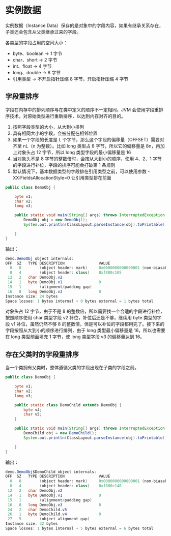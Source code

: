 # 实例数据

实例数据（Instance Data）保存的是对象中的字段内容，如果有继承关系存在，子类还会包含从父类继承过来的字段。

各类型的字段占用的空间大小：

- byte、boolean -> 1 字节
- char、short -> 2 字节
- int、float -> 4 字节
- long、double -> 8 字节
- 引用类型 -> 不开启指针压缩 8 字节，开启指针压缩 4 字节

## 字段重排序

字段在内存中的排列顺序与在类中定义的顺序不一定相同，JVM 会使用字段重排序技术，对原始类型进行重新排序，以达到内存对齐的目的。

1. 按照字段类型的大小，从大到小排列
2. 具有相同大小的字段，会被分配在相邻位置
3. 如果一个字段的长度是 L 个字节，那么这个字段的偏移量（OFFSET）需要对齐至 nL（n 为整数）。比如 long 类型占 8 字节，所以它的偏移量是 8n，再加上对象头占 12 字节，所以 long 类型字段的最小偏移量是 16
4. 当对象头不是 8 字节的整数倍时，会按从大到小的顺序，使用 4、2、1 字节的字段进行补位，字段的排序可能会打破第 1 条规则
5. 默认情况下，基本数据类型的字段排在引用类型之前，可以使用参数 -XX:FieldsAllocationStyle=0 让引用类型排在前面

```java
public class DemoObj {

    byte v1;
    char v2;
    long v3;

    public static void main(String[] args) throws InterruptedException {
        DemoObj obj = new DemoObj();
        System.out.println(ClassLayout.parseInstance(obj).toPrintable());

    }
}
```

输出：

```java
demo.DemoObj object internals:
OFF  SZ   TYPE DESCRIPTION               VALUE
  0   8        (object header: mark)     0x0000000000000001 (non-biasable; age: 0)
  8   4        (object header: class)    0xf800c105
 12   2   char DemoObj.v2
 14   1   byte DemoObj.v1                0
 15   1        (alignment/padding gap)
 16   8   long DemoObj.v3                0
Instance size: 24 bytes
Space losses: 1 bytes internal + 0 bytes external = 1 bytes total
```

对象头占 12 字节，由于不是 8 的整数倍，所以需要找一个合适的字段进行补位，按照顺序使用 char 类型字段 v2 补位，补位后还是不够，继续用 byte 类型的字段 v1 补位，虽然仍然不够 8 的整数倍，但是可以补位的字段都用完了。接下来的字段按照从大到小的顺序进行排列，由于 long 类型最小偏移量是 16，所以也需要在 long 类型前面填充 1 字节，使 long 类型字段 v3 的偏移量达到 16。

## 存在父类时的字段重排序

当一个类拥有父类时，整体遵循父类的字段出现在子类的字段之前。

```java
public class DemoObj {

    byte v1;
    char v2;
    long v3;

    public static class DemoChild extends DemoObj {
        byte v4;
        char v5;
    }

    public static void main(String[] args) throws InterruptedException {
        DemoChild obj = new DemoChild();
        System.out.println(ClassLayout.parseInstance(obj).toPrintable());

    }
}
```

输出：

```java
demo.DemoObj$DemoChild object internals:
OFF  SZ   TYPE DESCRIPTION               VALUE
  0   8        (object header: mark)     0x0000000000000001 (non-biasable; age: 0)
  8   4        (object header: class)    0xf800c146
 12   2   char DemoObj.v2
 14   1   byte DemoObj.v1                0
 15   1        (alignment/padding gap)
 16   8   long DemoObj.v3                0
 24   2   char DemoChild.v5
 26   1   byte DemoChild.v4              0
 27   5        (object alignment gap)
Instance size: 32 bytes
Space losses: 1 bytes internal + 5 bytes external = 6 bytes total
```
